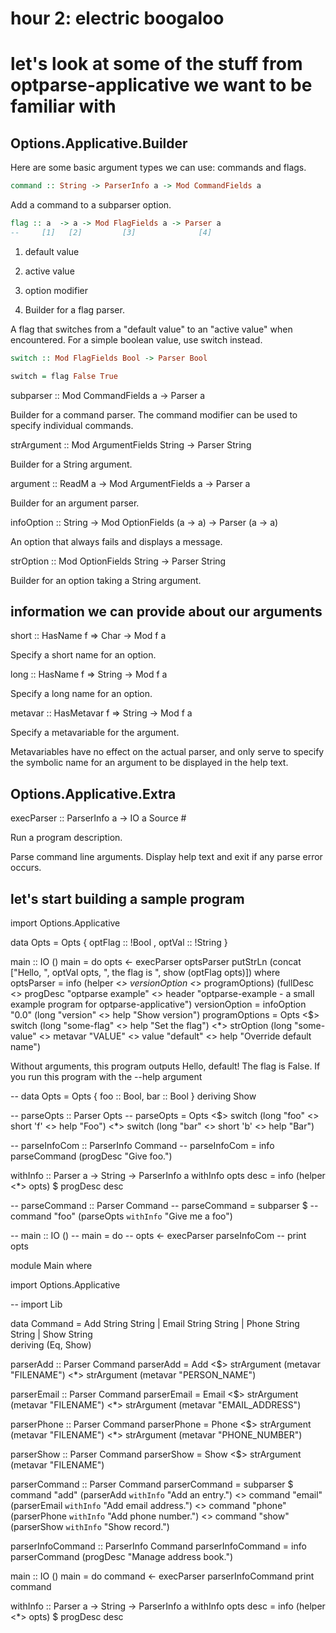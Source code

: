 # hour 2: electric boogaloo

# let's look at some of the stuff from optparse-applicative we want to be familiar with

## Options.Applicative.Builder

Here are some basic argument types we can use: commands and flags.

```haskell
command :: String -> ParserInfo a -> Mod CommandFields a
```

Add a command to a subparser option.

```haskell
flag :: a  -> a -> Mod FlagFields a -> Parser a
--     [1]   [2]         [3]              [4]
```
1. default value
  
2. active value

3. option modifier
  
4. Builder for a flag parser.

A flag that switches from a "default value" to an "active value" when encountered. For a simple boolean value, use switch instead.

```haskell
switch :: Mod FlagFields Bool -> Parser Bool

switch = flag False True
```



subparser :: Mod CommandFields a -> Parser a

Builder for a command parser. The command modifier can be used to specify individual commands.

strArgument :: Mod ArgumentFields String -> Parser String

Builder for a String argument.

argument :: ReadM a -> Mod ArgumentFields a -> Parser a

Builder for an argument parser.


infoOption :: String -> Mod OptionFields (a -> a) -> Parser (a -> a)

An option that always fails and displays a message.

strOption :: Mod OptionFields String -> Parser String

Builder for an option taking a String argument.


## information we can provide about our arguments

short :: HasName f => Char -> Mod f a

Specify a short name for an option.

long :: HasName f => String -> Mod f a

Specify a long name for an option.

metavar :: HasMetavar f => String -> Mod f a

Specify a metavariable for the argument.

Metavariables have no effect on the actual parser, and only serve to specify the symbolic name for an argument to be displayed in the help text.


## Options.Applicative.Extra

execParser :: ParserInfo a -> IO a Source #

Run a program description.

Parse command line arguments. Display help text and exit if any parse error occurs.

## let's start building a sample program

import Options.Applicative

data Opts = Opts
    { optFlag :: !Bool
    , optVal :: !String
    }

main :: IO ()
main = do
    opts <- execParser optsParser
    putStrLn
        (concat ["Hello, ", optVal opts, ", the flag is ", show (optFlag opts)])
  where
    optsParser =
        info
            (helper <*> versionOption <*> programOptions)
            (fullDesc <> progDesc "optparse example" <>
             header
                 "optparse-example - a small example program for optparse-applicative")
    versionOption = infoOption "0.0" (long "version" <> help "Show version")
    programOptions =
        Opts <$> switch (long "some-flag" <> help "Set the flag") <*>
        strOption
            (long "some-value" <> metavar "VALUE" <> value "default" <>
             help "Override default name")

Without arguments, this program outputs Hello, default! The flag is False. If you run this program with the --help argument

-- data Opts = Opts { foo :: Bool, bar :: Bool } deriving Show

-- parseOpts :: Parser Opts
-- parseOpts = Opts <$> switch (long "foo" <> short 'f' <> help "Foo") <*> switch (long "bar" <> short 'b' <> help "Bar")

-- parseInfoCom :: ParserInfo Command
-- parseInfoCom = info parseCommand (progDesc "Give foo.")

withInfo :: Parser a -> String -> ParserInfo a
withInfo opts desc = info (helper <*> opts) $ progDesc desc

-- parseCommand :: Parser Command
-- parseCommand = subparser $
--     command "foo" (parseOpts `withInfo` "Give me a foo")

-- main :: IO ()
-- main = do
--     opts <- execParser parseInfoCom
--     print opts

module Main where

import Options.Applicative

-- import Lib

data Command = Add String String   | 
               Email String String |
               Phone String String |
               Show String  
               deriving (Eq, Show)

parserAdd :: Parser Command
parserAdd = Add <$> strArgument (metavar "FILENAME") <*> strArgument (metavar "PERSON_NAME")

parserEmail :: Parser Command
parserEmail = Email <$> strArgument (metavar "FILENAME") <*> strArgument (metavar "EMAIL_ADDRESS")

parserPhone :: Parser Command
parserPhone = Phone <$> strArgument (metavar "FILENAME") <*> strArgument (metavar "PHONE_NUMBER")

parserShow :: Parser Command
parserShow = Show <$> strArgument (metavar "FILENAME")

parserCommand :: Parser Command
parserCommand = subparser $ 
    command "add" (parserAdd `withInfo` "Add an entry.") <>
    command "email" (parserEmail `withInfo` "Add email address.") <>
    command "phone" (parserPhone `withInfo` "Add phone number.") <>
    command "show" (parserShow `withInfo` "Show record.")

parserInfoCommand :: ParserInfo Command
parserInfoCommand = info parserCommand (progDesc "Manage address book.")

main :: IO ()
main = do
    command <- execParser parserInfoCommand
    print command

withInfo :: Parser a -> String -> ParserInfo a
withInfo opts desc = info (helper <*> opts) $ progDesc desc
